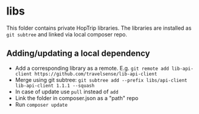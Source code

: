 # libs
This folder contains private HopTrip libraries. The libraries are
installed as `git subtree` and linked via local composer repo.

## Adding/updating a local dependency
* Add a corresponding library as a remote. E.g. `git remote add lib-api-client https://github.com/travelsense/lib-api-client`
* Merge using git subtree: `git subtree add --prefix libs/api-client lib-api-client 1.1.1 --squash`
* In case of update use `pull` instead of `add`
* Link the folder in composer.json as a "path" repo
* Run `composer update`
